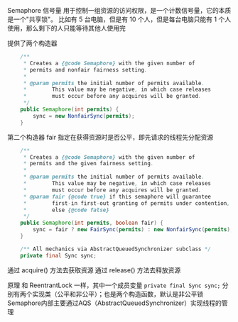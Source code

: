 Semaphore
信号量
用于控制一组资源的访问权限，是一个计数信号量，它的本质是一个"共享锁"。
比如有 5 台电脑，但是有 10 个人，但是每台电脑只能有 1 个人使用，那么剩下的人只能等待其他人使用完

提供了两个构造器
```JAVA
    /**
     * Creates a {@code Semaphore} with the given number of
     * permits and nonfair fairness setting.
     *
     * @param permits the initial number of permits available.
     *        This value may be negative, in which case releases
     *        must occur before any acquires will be granted.
     */
    public Semaphore(int permits) {
        sync = new NonfairSync(permits);
    }
```
第二个构造器 fair 指定在获得资源时是否公平，即先请求的线程先分配资源
```JAVA
    /**
     * Creates a {@code Semaphore} with the given number of
     * permits and the given fairness setting.
     *
     * @param permits the initial number of permits available.
     *        This value may be negative, in which case releases
     *        must occur before any acquires will be granted.
     * @param fair {@code true} if this semaphore will guarantee
     *        first-in first-out granting of permits under contention,
     *        else {@code false}
     */
    public Semaphore(int permits, boolean fair) {
        sync = fair ? new FairSync(permits) : new NonfairSync(permits);
    }
```

```Java
    /** All mechanics via AbstractQueuedSynchronizer subclass */
    private final Sync sync;
```

通过 acquire() 方法去获取资源
通过 release() 方法去释放资源


原理
和 ReentrantLock 一样，其中一个成员变量 `private final Sync sync;` 分别有两个实现类（公平和非公平）；也是两个构造函数，默认是非公平锁
Semaphore内部主要通过AQS（AbstractQueuedSynchronizer）实现线程的管理